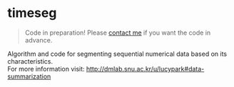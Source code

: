 timeseg
=======

> Code in preparation! Please [contact me](mailto:ejpark04@snu.ac.kr) if you want the code in advance.

Algorithm and code for segmenting sequential numerical data based on its characteristics.<br>
For more information visit: http://dmlab.snu.ac.kr/u/lucypark#data-summarization
